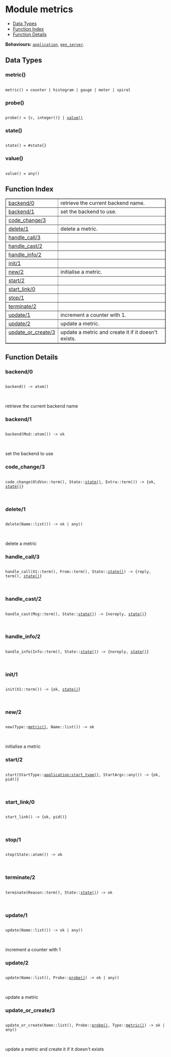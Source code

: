 

# Module metrics #
* [Data Types](#types)
* [Function Index](#index)
* [Function Details](#functions)

__Behaviours:__ [`application`](application.md), [`gen_server`](gen_server.md).

<a name="types"></a>

## Data Types ##




### <a name="type-metric">metric()</a> ###


<pre><code>
metric() = counter | histogram | gauge | meter | spiral
</code></pre>




### <a name="type-probe">probe()</a> ###


<pre><code>
probe() = {c, integer()} | <a href="#type-value">value()</a>
</code></pre>




### <a name="type-state">state()</a> ###


<pre><code>
state() = #state{}
</code></pre>




### <a name="type-value">value()</a> ###


<pre><code>
value() = any()
</code></pre>

<a name="index"></a>

## Function Index ##


<table width="100%" border="1" cellspacing="0" cellpadding="2" summary="function index"><tr><td valign="top"><a href="#backend-0">backend/0</a></td><td>retrieve the current backend name.</td></tr><tr><td valign="top"><a href="#backend-1">backend/1</a></td><td>set the backend to use.</td></tr><tr><td valign="top"><a href="#code_change-3">code_change/3</a></td><td></td></tr><tr><td valign="top"><a href="#delete-1">delete/1</a></td><td>delete a metric.</td></tr><tr><td valign="top"><a href="#handle_call-3">handle_call/3</a></td><td></td></tr><tr><td valign="top"><a href="#handle_cast-2">handle_cast/2</a></td><td></td></tr><tr><td valign="top"><a href="#handle_info-2">handle_info/2</a></td><td></td></tr><tr><td valign="top"><a href="#init-1">init/1</a></td><td></td></tr><tr><td valign="top"><a href="#new-2">new/2</a></td><td> initialise a metric.</td></tr><tr><td valign="top"><a href="#start-2">start/2</a></td><td></td></tr><tr><td valign="top"><a href="#start_link-0">start_link/0</a></td><td></td></tr><tr><td valign="top"><a href="#stop-1">stop/1</a></td><td></td></tr><tr><td valign="top"><a href="#terminate-2">terminate/2</a></td><td></td></tr><tr><td valign="top"><a href="#update-1">update/1</a></td><td>increment a counter with 1.</td></tr><tr><td valign="top"><a href="#update-2">update/2</a></td><td>update a metric.</td></tr><tr><td valign="top"><a href="#update_or_create-3">update_or_create/3</a></td><td>update a metric and create it if it doesn't exists.</td></tr></table>


<a name="functions"></a>

## Function Details ##

<a name="backend-0"></a>

### backend/0 ###

<pre><code>
backend() -&gt; atom()
</code></pre>
<br />

retrieve the current backend name

<a name="backend-1"></a>

### backend/1 ###

<pre><code>
backend(Mod::atom()) -&gt; ok
</code></pre>
<br />

set the backend to use

<a name="code_change-3"></a>

### code_change/3 ###

<pre><code>
code_change(OldVsn::term(), State::<a href="#type-state">state()</a>, Extra::term()) -&gt; {ok, <a href="#type-state">state()</a>}
</code></pre>
<br />

<a name="delete-1"></a>

### delete/1 ###

<pre><code>
delete(Name::list()) -&gt; ok | any()
</code></pre>
<br />

delete a metric

<a name="handle_call-3"></a>

### handle_call/3 ###

<pre><code>
handle_call(X1::term(), From::term(), State::<a href="#type-state">state()</a>) -&gt; {reply, term(), <a href="#type-state">state()</a>}
</code></pre>
<br />

<a name="handle_cast-2"></a>

### handle_cast/2 ###

<pre><code>
handle_cast(Msg::term(), State::<a href="#type-state">state()</a>) -&gt; {noreply, <a href="#type-state">state()</a>}
</code></pre>
<br />

<a name="handle_info-2"></a>

### handle_info/2 ###

<pre><code>
handle_info(Info::term(), State::<a href="#type-state">state()</a>) -&gt; {noreply, <a href="#type-state">state()</a>}
</code></pre>
<br />

<a name="init-1"></a>

### init/1 ###

<pre><code>
init(X1::term()) -&gt; {ok, <a href="#type-state">state()</a>}
</code></pre>
<br />

<a name="new-2"></a>

### new/2 ###

<pre><code>
new(Type::<a href="#type-metric">metric()</a>, Name::list()) -&gt; ok
</code></pre>
<br />

initialise a metric

<a name="start-2"></a>

### start/2 ###

<pre><code>
start(StartType::<a href="application.md#type-start_type">application:start_type()</a>, StartArgs::any()) -&gt; {ok, pid()}
</code></pre>
<br />

<a name="start_link-0"></a>

### start_link/0 ###

<pre><code>
start_link() -&gt; {ok, pid()}
</code></pre>
<br />

<a name="stop-1"></a>

### stop/1 ###

<pre><code>
stop(State::atom()) -&gt; ok
</code></pre>
<br />

<a name="terminate-2"></a>

### terminate/2 ###

<pre><code>
terminate(Reason::term(), State::<a href="#type-state">state()</a>) -&gt; ok
</code></pre>
<br />

<a name="update-1"></a>

### update/1 ###

<pre><code>
update(Name::list()) -&gt; ok | any()
</code></pre>
<br />

increment a counter with 1

<a name="update-2"></a>

### update/2 ###

<pre><code>
update(Name::list(), Probe::<a href="#type-probe">probe()</a>) -&gt; ok | any()
</code></pre>
<br />

update a metric

<a name="update_or_create-3"></a>

### update_or_create/3 ###

<pre><code>
update_or_create(Name::list(), Probe::<a href="#type-probe">probe()</a>, Type::<a href="#type-metric">metric()</a>) -&gt; ok | any()
</code></pre>
<br />

update a metric and create it if it doesn't exists

